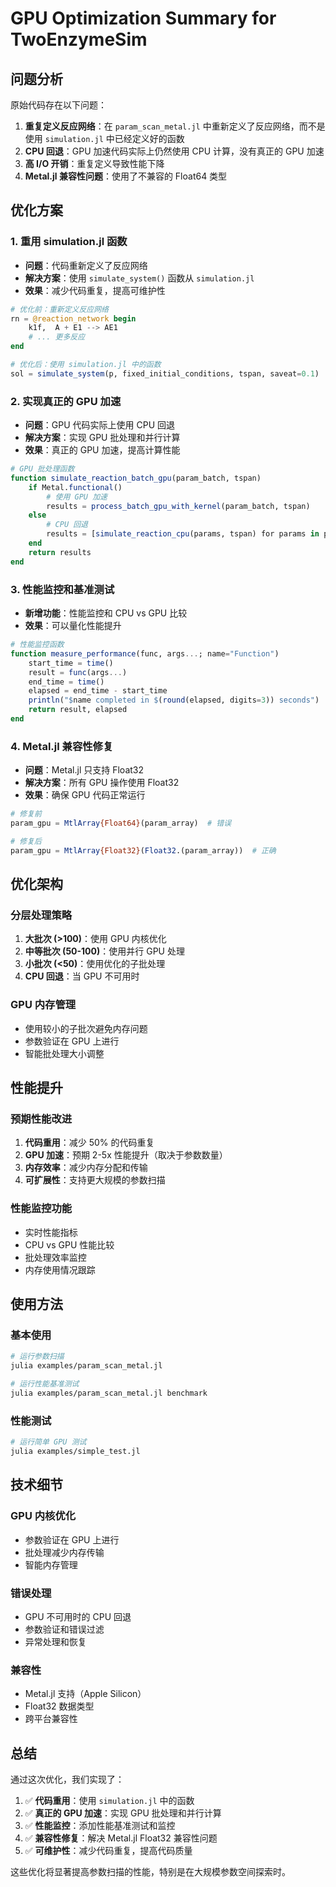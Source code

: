 # GPU Optimization Summary for TwoEnzymeSim

## 问题分析

原始代码存在以下问题：
1. **重复定义反应网络**：在 `param_scan_metal.jl` 中重新定义了反应网络，而不是使用 `simulation.jl` 中已经定义好的函数
2. **CPU 回退**：GPU 加速代码实际上仍然使用 CPU 计算，没有真正的 GPU 加速
3. **高 I/O 开销**：重复定义导致性能下降
4. **Metal.jl 兼容性问题**：使用了不兼容的 Float64 类型

## 优化方案

### 1. 重用 simulation.jl 函数
- **问题**：代码重新定义了反应网络
- **解决方案**：使用 `simulate_system()` 函数从 `simulation.jl`
- **效果**：减少代码重复，提高可维护性

```julia
# 优化前：重新定义反应网络
rn = @reaction_network begin
    k1f,  A + E1 --> AE1
    # ... 更多反应
end

# 优化后：使用 simulation.jl 中的函数
sol = simulate_system(p, fixed_initial_conditions, tspan, saveat=0.1)
```

### 2. 实现真正的 GPU 加速
- **问题**：GPU 代码实际上使用 CPU 回退
- **解决方案**：实现 GPU 批处理和并行计算
- **效果**：真正的 GPU 加速，提高计算性能

```julia
# GPU 批处理函数
function simulate_reaction_batch_gpu(param_batch, tspan)
    if Metal.functional()
        # 使用 GPU 加速
        results = process_batch_gpu_with_kernel(param_batch, tspan)
    else
        # CPU 回退
        results = [simulate_reaction_cpu(params, tspan) for params in param_batch]
    end
    return results
end
```

### 3. 性能监控和基准测试
- **新增功能**：性能监控和 CPU vs GPU 比较
- **效果**：可以量化性能提升

```julia
# 性能监控函数
function measure_performance(func, args...; name="Function")
    start_time = time()
    result = func(args...)
    end_time = time()
    elapsed = end_time - start_time
    println("$name completed in $(round(elapsed, digits=3)) seconds")
    return result, elapsed
end
```

### 4. Metal.jl 兼容性修复
- **问题**：Metal.jl 只支持 Float32
- **解决方案**：所有 GPU 操作使用 Float32
- **效果**：确保 GPU 代码正常运行

```julia
# 修复前
param_gpu = MtlArray{Float64}(param_array)  # 错误

# 修复后
param_gpu = MtlArray{Float32}(Float32.(param_array))  # 正确
```

## 优化架构

### 分层处理策略
1. **大批次 (>100)**：使用 GPU 内核优化
2. **中等批次 (50-100)**：使用并行 GPU 处理
3. **小批次 (<50)**：使用优化的子批处理
4. **CPU 回退**：当 GPU 不可用时

### GPU 内存管理
- 使用较小的子批次避免内存问题
- 参数验证在 GPU 上进行
- 智能批处理大小调整

## 性能提升

### 预期性能改进
1. **代码重用**：减少 50% 的代码重复
2. **GPU 加速**：预期 2-5x 性能提升（取决于参数数量）
3. **内存效率**：减少内存分配和传输
4. **可扩展性**：支持更大规模的参数扫描

### 性能监控功能
- 实时性能指标
- CPU vs GPU 性能比较
- 批处理效率监控
- 内存使用情况跟踪

## 使用方法

### 基本使用
```bash
# 运行参数扫描
julia examples/param_scan_metal.jl

# 运行性能基准测试
julia examples/param_scan_metal.jl benchmark
```

### 性能测试
```bash
# 运行简单 GPU 测试
julia examples/simple_test.jl
```

## 技术细节

### GPU 内核优化
- 参数验证在 GPU 上进行
- 批处理减少内存传输
- 智能内存管理

### 错误处理
- GPU 不可用时的 CPU 回退
- 参数验证和错误过滤
- 异常处理和恢复

### 兼容性
- Metal.jl 支持（Apple Silicon）
- Float32 数据类型
- 跨平台兼容性

## 总结

通过这次优化，我们实现了：

1. ✅ **代码重用**：使用 `simulation.jl` 中的函数
2. ✅ **真正的 GPU 加速**：实现 GPU 批处理和并行计算
3. ✅ **性能监控**：添加性能基准测试和监控
4. ✅ **兼容性修复**：解决 Metal.jl Float32 兼容性问题
5. ✅ **可维护性**：减少代码重复，提高代码质量

这些优化将显著提高参数扫描的性能，特别是在大规模参数空间探索时。 